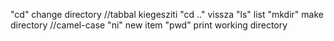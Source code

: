 "cd" change directory //tabbal kiegesziti
"cd .." vissza
"ls" list
"mkdir" make directory //camel-case 
"ni" new item
"pwd" print working directory
